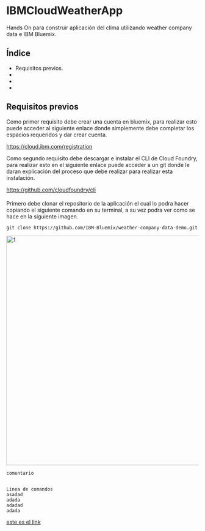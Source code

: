 # IBMCloudWeatherApp

Hands On para construir aplicación del clima utilizando weather company data e IBM Bluemix.

## Índice

* Requisitos previos.
*
*
*

## Requisitos previos

Como primer requisito debe crear una cuenta en bluemix, para realizar esto puede acceder al siguiente enlace donde simplemente debe completar los espacios requeridos y dar crear cuenta.

https://cloud.ibm.com/registration

Como segundo requisito debe descargar e instalar el CLI de Cloud Foundry, para realizar esto en el siguiente enlace puede acceder a un git donde le daran explicación del proceso que debe realizar para realizar esta instalación.

https://github.com/cloudfoundry/cli

#### 

Primero debe clonar el repositorio de la aplicación el cual lo podra hacer copiando el siguiente comando en su terminal, a su vez podra ver como se hace en la siguiente imagen.

` git clone https://github.com/IBM-Bluemix/weather-company-data-demo.git `

<img width="600" alt="1" src="https://user-images.githubusercontent.com/50923637/59445407-3a6ff400-8dc5-11e9-9c7a-1be02bf35e77.png">

`comentario `

```

Linea de comandos
asadad
adada
adadad
adada 

```

[este es el link](https://cloud.ibm.com/docs/search/virtual%20server?locale=es)


